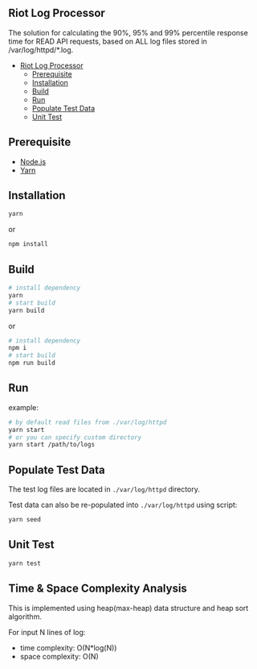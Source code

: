 ## Riot Log Processor

The solution for calculating the 90%, 95% and 99% percentile response time for READ API requests, based on ALL log files stored in /var/log/httpd/\*.log.

- [Riot Log Processor](#riot-log-processor)
  - [Prerequisite](#Prerequisite)
  - [Installation](#installation)
  - [Build](#build)
  - [Run](#run)
  - [Populate Test Data](#populate-test-data)
  - [Unit Test](#unit-test)

## Prerequisite

- [Node.js](https://nodejs.org/en/)
- [Yarn](https://yarnpkg.com/getting-started/install)

## Installation

```bash
yarn
```

or

```bash
npm install
```

## Build

```bash
# install dependency
yarn
# start build
yarn build
```

or

```bash
# install dependency
npm i
# start build
npm run build
```

## Run

example:

```bash
# by default read files from ./var/log/httpd
yarn start
# or you can specify custom directory
yarn start /path/to/logs
```

## Populate Test Data

The test log files are located in `./var/log/httpd` directory.

Test data can also be re-populated into `./var/log/httpd` using script:

```bash
yarn seed
```

## Unit Test

```bash
yarn test
```

## Time & Space Complexity Analysis

This is implemented using heap(max-heap) data structure and heap sort algorithm.

For input N lines of log:

- time complexity: O(N\*log(N))
- space complexity: O(N)
